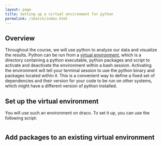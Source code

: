 ```yaml
---
layout: page
title: Setting up a virtual environment for python
permalink: /sbatch/index.html
---
```


## Overview

Throughout the course, we will use python to analyze our data and visualize the results. 
Python can be run from a [virtual environment](https://docs.python.org/3/library/venv.html),
which is a directory containing a python executable, python packages and script to activate
and deactivate the environment within a bash session. Activating the environment will tell
your terminal session to use the python binary and packages located within it. This is a
convenient way to define a fixed set of dependencies and their version for your code to be
run on other systems, which might have a different version of python installed.

## Set up the virtual environment

You will use such an environment on draco. To set it up, you can use the following script:
```
```

## Add packages to an existing virtual environment

```
```
